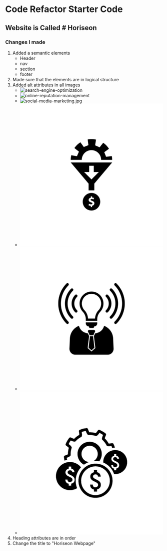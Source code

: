# Code Refactor Starter Code

## Website is Called # Horiseon

### Changes I made

1.  Added a semantic elements 
     * Header
     * nav
     * section
     * footer
2.  Made sure that the elements are in logical structure
3.  Added alt attributes in all images
     * <img src="./assets/images/search-engine-optimization. jpg" width="300" alt="search-engine-optimization"/>
     * <img src="./assets/images/online-reputation-management.jpg" width="300" alt="online-reputation-management"/>
     * <img src="./assets/images/social-media-marketing.jpg" width="300" alt="social-media-marketing.jpg"/>
     * <img src="./assets/images/lead-generation.png" alt="funnel and dollar sign" />
     * <img src="./assets/images/brand-awareness.png" alt="light bulb" />
     * <img src="./assets/images/cost-management.png" alt="dollar signs"/>
4.  Heading attributes are in order
5.  Change the title to "Horiseon Webpage"

    
